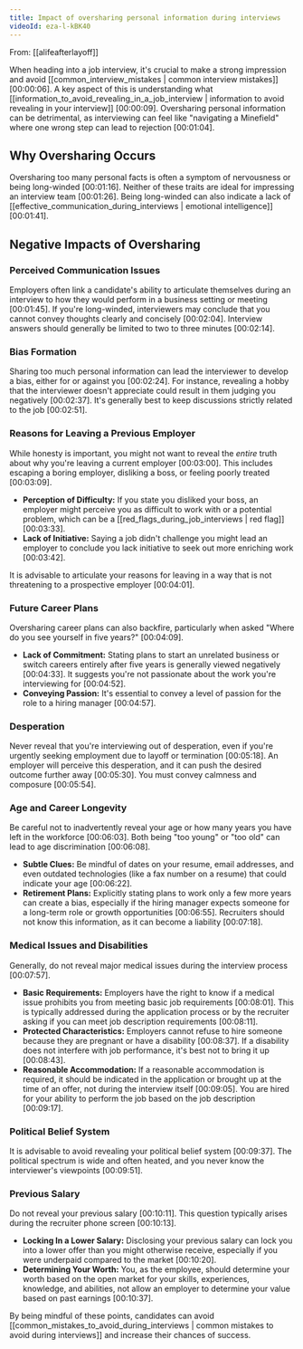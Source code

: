 ```yaml
---
title: Impact of oversharing personal information during interviews
videoId: eza-l-kBK40
---
```


From: [[alifeafterlayoff]] <br/> 

When heading into a job interview, it's crucial to make a strong impression and avoid [[common_interview_mistakes | common interview mistakes]] <a class="yt-timestamp" data-t="00:00:06">[00:00:06]</a>. A key aspect of this is understanding what [[information_to_avoid_revealing_in_a_job_interview | information to avoid revealing in your interview]] <a class="yt-timestamp" data-t="00:00:09">[00:00:09]</a>. Oversharing personal information can be detrimental, as interviewing can feel like "navigating a Minefield" where one wrong step can lead to rejection <a class="yt-timestamp" data-t="00:01:04">[00:01:04]</a>.

## Why Oversharing Occurs

Oversharing too many personal facts is often a symptom of nervousness or being long-winded <a class="yt-timestamp" data-t="00:01:16">[00:01:16]</a>. Neither of these traits are ideal for impressing an interview team <a class="yt-timestamp" data-t="00:01:26">[00:01:26]</a>. Being long-winded can also indicate a lack of [[effective_communication_during_interviews | emotional intelligence]] <a class="yt-timestamp" data-t="00:01:41">[00:01:41]</a>.

## Negative Impacts of Oversharing

### Perceived Communication Issues
Employers often link a candidate's ability to articulate themselves during an interview to how they would perform in a business setting or meeting <a class="yt-timestamp" data-t="00:01:45">[00:01:45]</a>. If you're long-winded, interviewers may conclude that you cannot convey thoughts clearly and concisely <a class="yt-timestamp" data-t="00:02:04">[00:02:04]</a>. Interview answers should generally be limited to two to three minutes <a class="yt-timestamp" data-t="00:02:14">[00:02:14]</a>.

### Bias Formation
Sharing too much personal information can lead the interviewer to develop a bias, either for or against you <a class="yt-timestamp" data-t="00:02:24">[00:02:24]</a>. For instance, revealing a hobby that the interviewer doesn't appreciate could result in them judging you negatively <a class="yt-timestamp" data-t="00:02:37">[00:02:37]</a>. It's generally best to keep discussions strictly related to the job <a class="yt-timestamp" data-t="00:02:51">[00:02:51]</a>.

### Reasons for Leaving a Previous Employer
While honesty is important, you might not want to reveal the *entire* truth about why you're leaving a current employer <a class="yt-timestamp" data-t="00:03:00">[00:03:00]</a>. This includes escaping a boring employer, disliking a boss, or feeling poorly treated <a class="yt-timestamp" data-t="00:03:09">[00:03:09]</a>.

*   **Perception of Difficulty:** If you state you disliked your boss, an employer might perceive you as difficult to work with or a potential problem, which can be a [[red_flags_during_job_interviews | red flag]] <a class="yt-timestamp" data-t="00:03:33">[00:03:33]</a>.
*   **Lack of Initiative:** Saying a job didn't challenge you might lead an employer to conclude you lack initiative to seek out more enriching work <a class="yt-timestamp" data-t="00:03:42">[00:03:42]</a>.

It is advisable to articulate your reasons for leaving in a way that is not threatening to a prospective employer <a class="yt-timestamp" data-t="00:04:01">[00:04:01]</a>.

### Future Career Plans
Oversharing career plans can also backfire, particularly when asked "Where do you see yourself in five years?" <a class="yt-timestamp" data-t="00:04:09">[00:04:09]</a>.

*   **Lack of Commitment:** Stating plans to start an unrelated business or switch careers entirely after five years is generally viewed negatively <a class="yt-timestamp" data-t="00:04:33">[00:04:33]</a>. It suggests you're not passionate about the work you're interviewing for <a class="yt-timestamp" data-t="00:04:52">[00:04:52]</a>.
*   **Conveying Passion:** It's essential to convey a level of passion for the role to a hiring manager <a class="yt-timestamp" data-t="00:04:57">[00:04:57]</a>.

### Desperation
Never reveal that you're interviewing out of desperation, even if you're urgently seeking employment due to layoff or termination <a class="yt-timestamp" data-t="00:05:18">[00:05:18]</a>. An employer will perceive this desperation, and it can push the desired outcome further away <a class="yt-timestamp" data-t="00:05:30">[00:05:30]</a>. You must convey calmness and composure <a class="yt-timestamp" data-t="00:05:54">[00:05:54]</a>.

### Age and Career Longevity
Be careful not to inadvertently reveal your age or how many years you have left in the workforce <a class="yt-timestamp" data-t="00:06:03">[00:06:03]</a>. Both being "too young" or "too old" can lead to age discrimination <a class="yt-timestamp" data-t="00:06:08">[00:06:08]</a>.

*   **Subtle Clues:** Be mindful of dates on your resume, email addresses, and even outdated technologies (like a fax number on a resume) that could indicate your age <a class="yt-timestamp" data-t="00:06:22">[00:06:22]</a>.
*   **Retirement Plans:** Explicitly stating plans to work only a few more years can create a bias, especially if the hiring manager expects someone for a long-term role or growth opportunities <a class="yt-timestamp" data-t="00:06:55">[00:06:55]</a>. Recruiters should not know this information, as it can become a liability <a class="yt-timestamp" data-t="00:07:18">[00:07:18]</a>.

### Medical Issues and Disabilities
Generally, do not reveal major medical issues during the interview process <a class="yt-timestamp" data-t="00:07:57">[00:07:57]</a>.

*   **Basic Requirements:** Employers have the right to know if a medical issue prohibits you from meeting basic job requirements <a class="yt-timestamp" data-t="00:08:01">[00:08:01]</a>. This is typically addressed during the application process or by the recruiter asking if you can meet job description requirements <a class="yt-timestamp" data-t="00:08:11">[00:08:11]</a>.
*   **Protected Characteristics:** Employers cannot refuse to hire someone because they are pregnant or have a disability <a class="yt-timestamp" data-t="00:08:37">[00:08:37]</a>. If a disability does not interfere with job performance, it's best not to bring it up <a class="yt-timestamp" data-t="00:08:43">[00:08:43]</a>.
*   **Reasonable Accommodation:** If a reasonable accommodation is required, it should be indicated in the application or brought up at the time of an offer, not during the interview itself <a class="yt-timestamp" data-t="00:09:05">[00:09:05]</a>. You are hired for your ability to perform the job based on the job description <a class="yt-timestamp" data-t="00:09:17">[00:09:17]</a>.

### Political Belief System
It is advisable to avoid revealing your political belief system <a class="yt-timestamp" data-t="00:09:37">[00:09:37]</a>. The political spectrum is wide and often heated, and you never know the interviewer's viewpoints <a class="yt-timestamp" data-t="00:09:51">[00:09:51]</a>.

### Previous Salary
Do not reveal your previous salary <a class="yt-timestamp" data-t="00:10:11">[00:10:11]</a>. This question typically arises during the recruiter phone screen <a class="yt-timestamp" data-t="00:10:13">[00:10:13]</a>.
*   **Locking In a Lower Salary:** Disclosing your previous salary can lock you into a lower offer than you might otherwise receive, especially if you were underpaid compared to the market <a class="yt-timestamp" data-t="00:10:20">[00:10:20]</a>.
*   **Determining Your Worth:** You, as the employee, should determine your worth based on the open market for your skills, experiences, knowledge, and abilities, not allow an employer to determine your value based on past earnings <a class="yt-timestamp" data-t="00:10:37">[00:10:37]</a>.

By being mindful of these points, candidates can avoid [[common_mistakes_to_avoid_during_interviews | common mistakes to avoid during interviews]] and increase their chances of success.